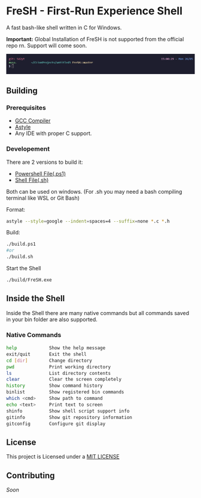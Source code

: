# FreSH - First-Run Experience Shell

A fast bash-like shell written in C for Windows.

**Important:** Global Installation of FreSH is not supported from the official repo rn. Support will come soon.

![TUI](./assets/FreSH_tui.png)

## Building

### Prerequisites
- [GCC Compiler](https://gcc.gnu.org/)
- [Astyle](http://astyle.sourceforge.net/) 
- Any IDE with proper C support.

### Developement

There are 2 versions to build it:

- [Powershell File(.ps1)](./build.ps1)
- [Shell File(.sh)](./build.sh)

Both can be used on windows.
(For .sh you may need a bash compiling terminal like WSL or Git Bash)

Format:
```sh
astyle --style=google --indent=spaces=4 --suffix=none *.c *.h
```

Build:
```sh
./build.ps1
#or
./build.sh
```

Start the Shell
```sh
./build/FreSH.exe
```

## Inside the Shell
Inside the Shell there are many native commands but all commands saved in your bin folder are also supported.

### Native Commands

```sh
help            Show the help message
exit/quit       Exit the shell
cd [dir]        Change directory
pwd             Print working directory
ls              List directory contents 
clear           Clear the screen completely
history         Show command history
binlist         Show registered bin commands
which <cmd>     Show path to command
echo <text>     Print text to screen
shinfo          Show shell script support info
gitinfo         Show git repository information
gitconfig       Configure git display 
```

## License

This project is Licensed under a [MIT LICENSE](LICENSE)

## Contributing
_Soon_